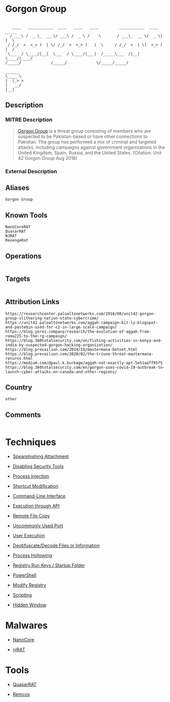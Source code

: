
# Gorgon Group

```
                                                                           
   ____   ___________  ____   ____   ____         ___________  ____  __ __ 
  / ___\ /  _ \_  __ \/ ___\ /  _ \ /    \       / ___\_  __ \/  _ \|  |  \
 / /_/  >  <_> )  | \/ /_/  >  <_> )   |  \     / /_/  >  | \(  <_> )  |  /
 \___  / \____/|__|  \___  / \____/|___|  /_____\___  /|__|   \____/|____/ 
/_____/             /_____/             \/_____/_____/                     
        
______  
\____ \ 
|  |_> >
|   __/ 
|__|    

```

## Description

### MITRE Description

> [Gorgon Group](https://attack.mitre.org/groups/G0078) is a threat group consisting of members who are suspected to be Pakistan-based or have other connections to Pakistan. The group has performed a mix of criminal and targeted attacks, including campaigns against government organizations in the United Kingdom, Spain, Russia, and the United States. (Citation: Unit 42 Gorgon Group Aug 2018)

### External Description

> 

## Aliases

```
Gorgon Group
```

## Known Tools

```
NanoCoreRAT
QuasarRAT
NJRAT
RevengeRat
```

## Operations

```

```

## Targets

```

```

## Attribution Links

```
https://researchcenter.paloaltonetworks.com/2018/08/unit42-gorgon-group-slithering-nation-state-cybercrime/
https://unit42.paloaltonetworks.com/aggah-campaign-bit-ly-blogspot-and-pastebin-used-for-c2-in-large-scale-campaign/
https://blog.yoroi.company/research/the-evolution-of-aggah-from-roma225-to-the-rg-campaign/
https://blog.360totalsecurity.com/en/fishing-activities-in-kenya-and-india-by-suspected-gorgon-hacking-organization/
https://blog.prevailion.com/2019/10/mastermana-botnet.html
https://blog.prevailion.com/2020/02/the-triune-threat-mastermana-returns.html
https://medium.com/@paul.k.burbage/aggah-not-exactly-apt-5e51aaff95f5
https://blog.360totalsecurity.com/en/gorgon-uses-covid-19-outbreak-to-launch-cyber-attacks-on-canada-and-other-regions/
```

## Country

```
other
```

## Comments

```

```

# Techniques


* [Spearphishing Attachment](../techniques/Spearphishing-Attachment.md)

* [Disabling Security Tools](../techniques/Disabling-Security-Tools.md)
    
* [Process Injection](../techniques/Process-Injection.md)
    
* [Shortcut Modification](../techniques/Shortcut-Modification.md)
    
* [Command-Line Interface](../techniques/Command-Line-Interface.md)
    
* [Execution through API](../techniques/Execution-through-API.md)
    
* [Remote File Copy](../techniques/Remote-File-Copy.md)
    
* [Uncommonly Used Port](../techniques/Uncommonly-Used-Port.md)
    
* [User Execution](../techniques/User-Execution.md)
    
* [Deobfuscate/Decode Files or Information](../techniques/Deobfuscate-Decode-Files-or-Information.md)
    
* [Process Hollowing](../techniques/Process-Hollowing.md)
    
* [Registry Run Keys / Startup Folder](../techniques/Registry-Run-Keys---Startup-Folder.md)
    
* [PowerShell](../techniques/PowerShell.md)
    
* [Modify Registry](../techniques/Modify-Registry.md)
    
* [Scripting](../techniques/Scripting.md)
    
* [Hidden Window](../techniques/Hidden-Window.md)
    

# Malwares


* [NanoCore](../malwares/NanoCore.md)

* [njRAT](../malwares/njRAT.md)
    

# Tools


* [QuasarRAT](../tools/QuasarRAT.md)

* [Remcos](../tools/Remcos.md)
    
